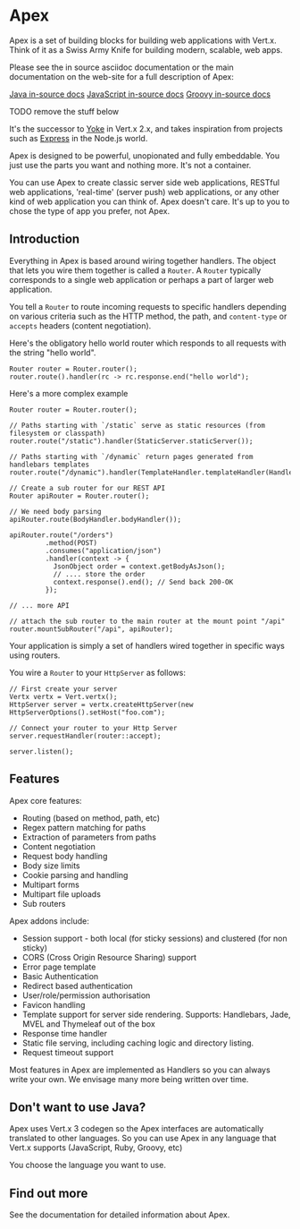 # Apex

Apex is a set of building blocks for building web applications with Vert.x. Think of it as a Swiss Army Knife for building 
modern, scalable, web apps.

Please see the in source asciidoc documentation or the main documentation on the web-site for a full description
of Apex:

[Java in-source docs](src/main/asciidoc/java/index.adoc)
[JavaScript in-source docs](src/main/asciidoc/js/index.adoc)
[Groovy in-source docs](src/main/asciidoc/groovy/index.adoc)

TODO remove the stuff below


It's the successor to [Yoke](http://pmlopes.github.io/yoke/) in Vert.x 2.x, and takes inspiration from projects such
as [Express](http://expressjs.com/) in the Node.js world.

Apex is designed to be powerful, unopionated and fully embeddable. You just use the parts you want and nothing more. It's not a
container.

You can use Apex to create classic server side web applications, RESTful web applications, 'real-time' (server push) web applications,
or any other kind of web application you can think of. Apex doesn't care. It's up to you to chose the type of app you prefer, not Apex.
 

## Introduction

Everything in Apex is based around wiring together handlers. The object that lets you wire them together is called a 
`Router`. A `Router` typically corresponds to a single web application or perhaps a part of larger web application.

You tell a `Router` to route incoming requests to specific handlers depending on various criteria such as the HTTP method,
the path, and `content-type` or `accepts` headers (content negotiation).

Here's the obligatory hello world router which responds to all requests with the string "hello world".

    Router router = Router.router();
    router.route().handler(rc -> rc.response.end("hello world");
    
Here's a more complex example
    
    Router router = Router.router();
    
    // Paths starting with `/static` serve as static resources (from filesystem or classpath)
    router.route("/static").handler(StaticServer.staticServer());
    
    // Paths starting with `/dynamic` return pages generated from handlebars templates 
    router.route("/dynamic").handler(TemplateHandler.templateHandler(HandlebarsTemplateEngine.create()));

    // Create a sub router for our REST API
    Router apiRouter = Router.router();

    // We need body parsing
    apiRouter.route(BodyHandler.bodyHandler());
    
    apiRouter.route("/orders")
             .method(POST)
             .consumes("application/json")
             .handler(context -> {
               JsonObject order = context.getBodyAsJson();
               // .... store the order
               context.response().end(); // Send back 200-OK
             });
             
    // ... more API
                 
    // attach the sub router to the main router at the mount point "/api"
    router.mountSubRouter("/api", apiRouter);
            
    
Your application is simply a set of handlers wired together in specific ways using routers.
  
You wire a `Router` to your `HttpServer` as follows:

    // First create your server
    Vertx vertx = Vert.vertx();
    HttpServer server = vertx.createHttpServer(new HttpServerOptions().setHost("foo.com");
    
    // Connect your router to your Http Server
    server.requestHandler(router::accept);
    
    server.listen();
    
    
## Features

Apex core features:

* Routing (based on method, path, etc)
* Regex pattern matching for paths
* Extraction of parameters from paths
* Content negotiation
* Request body handling
* Body size limits
* Cookie parsing and handling
* Multipart forms
* Multipart file uploads
* Sub routers

Apex addons include:

* Session support - both local (for sticky sessions) and clustered (for non sticky)
* CORS (Cross Origin Resource Sharing) support
* Error page template
* Basic Authentication
* Redirect based authentication
* User/role/permission authorisation
* Favicon handling
* Template support for server side rendering. Supports: Handlebars, Jade, MVEL and Thymeleaf out of the box
* Response time handler
* Static file serving, including caching logic and directory listing.
* Request timeout support

Most features in Apex are implemented as Handlers so you can always write your own. We envisage many more being written
over time.

## Don't want to use Java?

Apex uses Vert.x 3 codegen so the Apex interfaces are automatically translated to other languages. So you can use Apex
 in any language that Vert.x supports (JavaScript, Ruby, Groovy, etc)
 
You choose the language you want to use. 

## Find out more

See the documentation for detailed information about Apex.





